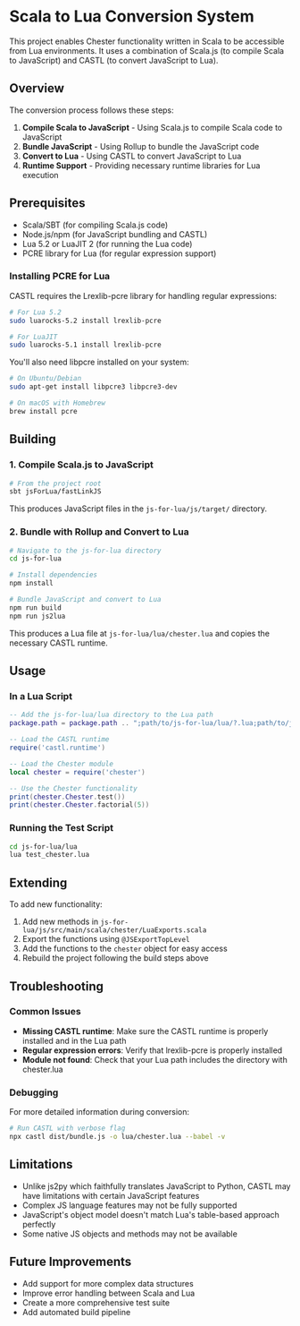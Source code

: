 # Scala to Lua Conversion System

This project enables Chester functionality written in Scala to be accessible from Lua environments. It uses a combination of Scala.js (to compile Scala to JavaScript) and CASTL (to convert JavaScript to Lua).

## Overview

The conversion process follows these steps:

1. **Compile Scala to JavaScript** - Using Scala.js to compile Scala code to JavaScript
2. **Bundle JavaScript** - Using Rollup to bundle the JavaScript code
3. **Convert to Lua** - Using CASTL to convert JavaScript to Lua
4. **Runtime Support** - Providing necessary runtime libraries for Lua execution

## Prerequisites

- Scala/SBT (for compiling Scala.js code)
- Node.js/npm (for JavaScript bundling and CASTL)
- Lua 5.2 or LuaJIT 2 (for running the Lua code)
- PCRE library for Lua (for regular expression support)

### Installing PCRE for Lua

CASTL requires the Lrexlib-pcre library for handling regular expressions:

```bash
# For Lua 5.2
sudo luarocks-5.2 install lrexlib-pcre

# For LuaJIT
sudo luarocks-5.1 install lrexlib-pcre
```

You'll also need libpcre installed on your system:

```bash
# On Ubuntu/Debian
sudo apt-get install libpcre3 libpcre3-dev

# On macOS with Homebrew
brew install pcre
```

## Building

### 1. Compile Scala.js to JavaScript

```bash
# From the project root
sbt jsForLua/fastLinkJS
```

This produces JavaScript files in the `js-for-lua/js/target/` directory.

### 2. Bundle with Rollup and Convert to Lua

```bash
# Navigate to the js-for-lua directory
cd js-for-lua

# Install dependencies
npm install

# Bundle JavaScript and convert to Lua
npm run build
npm run js2lua
```

This produces a Lua file at `js-for-lua/lua/chester.lua` and copies the necessary CASTL runtime.

## Usage

### In a Lua Script

```lua
-- Add the js-for-lua/lua directory to the Lua path
package.path = package.path .. ";path/to/js-for-lua/lua/?.lua;path/to/js-for-lua/lua/?/init.lua"

-- Load the CASTL runtime
require('castl.runtime')

-- Load the Chester module
local chester = require('chester')

-- Use the Chester functionality
print(chester.Chester.test())
print(chester.Chester.factorial(5))
```

### Running the Test Script

```bash
cd js-for-lua/lua
lua test_chester.lua
```

## Extending

To add new functionality:

1. Add new methods in `js-for-lua/js/src/main/scala/chester/LuaExports.scala`
2. Export the functions using `@JSExportTopLevel`
3. Add the functions to the `chester` object for easy access
4. Rebuild the project following the build steps above

## Troubleshooting

### Common Issues

- **Missing CASTL runtime**: Make sure the CASTL runtime is properly installed and in the Lua path
- **Regular expression errors**: Verify that lrexlib-pcre is properly installed
- **Module not found**: Check that your Lua path includes the directory with chester.lua

### Debugging

For more detailed information during conversion:

```bash
# Run CASTL with verbose flag
npx castl dist/bundle.js -o lua/chester.lua --babel -v
```

## Limitations

- Unlike js2py which faithfully translates JavaScript to Python, CASTL may have limitations with certain JavaScript features
- Complex JS language features may not be fully supported
- JavaScript's object model doesn't match Lua's table-based approach perfectly
- Some native JS objects and methods may not be available

## Future Improvements

- Add support for more complex data structures
- Improve error handling between Scala and Lua
- Create a more comprehensive test suite
- Add automated build pipeline 
